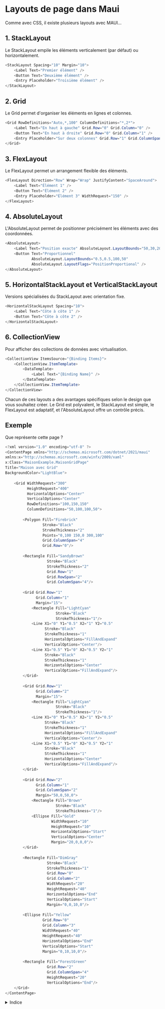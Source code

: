 # Layouts de page dans Maui

Comme avec CSS, il existe plusieurs layouts avec MAUI...

## 1. StackLayout

Le StackLayout empile les éléments verticalement (par défaut) ou horizontalement.

```csharp
<StackLayout Spacing="10" Margin="10">
    <Label Text="Premier élément" />
    <Button Text="Deuxième élément" />
    <Entry Placeholder="Troisième élément" />
</StackLayout>
```

## 2. Grid

Le Grid permet d'organiser les éléments en lignes et colonnes.

```csharp
<Grid RowDefinitions="Auto,*,100" ColumnDefinitions="*,2*">
    <Label Text="En haut à gauche" Grid.Row="0" Grid.Column="0" />
    <Button Text="En haut à droite" Grid.Row="0" Grid.Column="1" />
    <Entry Placeholder="Sur deux colonnes" Grid.Row="1" Grid.ColumnSpan="2" />
</Grid>
```

## 3. FlexLayout

Le FlexLayout permet un arrangement flexible des éléments.

```csharp
<FlexLayout Direction="Row" Wrap="Wrap" JustifyContent="SpaceAround">
    <Label Text="Élément 1" />
    <Button Text="Élément 2" />
    <Entry Placeholder="Élément 3" WidthRequest="150" />
</FlexLayout>
```

## 4. AbsoluteLayout

L'AbsoluteLayout permet de positionner précisément les éléments avec des coordonnées.

```csharp
<AbsoluteLayout>
    <Label Text="Position exacte" AbsoluteLayout.LayoutBounds="50,30,200,50" />
    <Button Text="Proportionnel" 
            AbsoluteLayout.LayoutBounds="0.5,0.5,100,50" 
            AbsoluteLayout.LayoutFlags="PositionProportional" />
</AbsoluteLayout>
```

## 5. HorizontalStackLayout et VerticalStackLayout

Versions spécialisées du StackLayout avec orientation fixe.

```csharp
<HorizontalStackLayout Spacing="10">
    <Label Text="Côte à côte 1" />
    <Button Text="Côte à côte 2" />
</HorizontalStackLayout>
```

## 6. CollectionView

Pour afficher des collections de données avec virtualisation.

```csharp
<CollectionView ItemsSource="{Binding Items}">
    <CollectionView.ItemTemplate>
        <DataTemplate>
            <Label Text="{Binding Name}" />
        </DataTemplate>
    </CollectionView.ItemTemplate>
</CollectionView>
```

Chacun de ces layouts a des avantages spécifiques selon le design que vous souhaitez créer. Le Grid est polyvalent, 
le StackLayout est simple, le FlexLayout est adaptatif, et l'AbsoluteLayout offre un contrôle précis.

## Exemple
Que représente cette page ?
```csharp
<?xml version="1.0" encoding="utf-8" ?>
<ContentPage xmlns="http://schemas.microsoft.com/dotnet/2021/maui"
xmlns:x="http://schemas.microsoft.com/winfx/2009/xaml"
x:Class="MaisonExample.MaisonGridPage"
Title="Maison avec Grid"
BackgroundColor="LightBlue">

    <Grid WidthRequest="300" 
          HeightRequest="400"
          HorizontalOptions="Center"
          VerticalOptions="Center"
          RowDefinitions="100,150,150"
          ColumnDefinitions="50,100,100,50">

        <Polygon Fill="Firebrick"
                 Stroke="Black"
                 StrokeThickness="2"
                 Points="0,100 150,0 300,100"
                 Grid.ColumnSpan="4"
                 Grid.Row="0"/>

        <Rectangle Fill="SandyBrown"
                   Stroke="Black" 
                   StrokeThickness="2"
                   Grid.Row="1" 
                   Grid.RowSpan="2"
                   Grid.ColumnSpan="4"/>
        
        <Grid Grid.Row="1" 
              Grid.Column="1"
              Margin="15">
            <Rectangle Fill="LightCyan"
                       Stroke="Black"
                       StrokeThickness="1"/>
            <Line X1="0" Y1="0.5" X2="1" Y2="0.5"
                  Stroke="Black"
                  StrokeThickness="1"
                  HorizontalOptions="FillAndExpand"
                  VerticalOptions="Center"/>
            <Line X1="0.5" Y1="0" X2="0.5" Y2="1"
                  Stroke="Black"
                  StrokeThickness="1"
                  HorizontalOptions="Center"
                  VerticalOptions="FillAndExpand"/>
        </Grid>
        
        <Grid Grid.Row="1" 
              Grid.Column="2"
              Margin="15">
            <Rectangle Fill="LightCyan"
                       Stroke="Black"
                       StrokeThickness="1"/>
            <Line X1="0" Y1="0.5" X2="1" Y2="0.5"
                  Stroke="Black"
                  StrokeThickness="1"
                  HorizontalOptions="FillAndExpand"
                  VerticalOptions="Center"/>
            <Line X1="0.5" Y1="0" X2="0.5" Y2="1"
                  Stroke="Black"
                  StrokeThickness="1"
                  HorizontalOptions="Center"
                  VerticalOptions="FillAndExpand"/>
        </Grid>
        
        <Grid Grid.Row="2"
              Grid.Column="1"
              Grid.ColumnSpan="2"
              Margin="50,0,50,0">
            <Rectangle Fill="Brown"
                       Stroke="Black"
                       StrokeThickness="1"/>
            <Ellipse Fill="Gold"
                     WidthRequest="10"
                     HeightRequest="10"
                     HorizontalOptions="Start"
                     VerticalOptions="Center"
                     Margin="20,0,0,0"/>
        </Grid>
        
        <Rectangle Fill="DimGray"
                   Stroke="Black"
                   StrokeThickness="1"
                   Grid.Row="0"
                   Grid.Column="2"
                   WidthRequest="20"
                   HeightRequest="40"
                   HorizontalOptions="End"
                   VerticalOptions="Start"
                   Margin="0,0,10,0"/>

        <Ellipse Fill="Yellow"
                 Grid.Row="0"
                 Grid.Column="3"
                 WidthRequest="40"
                 HeightRequest="40"
                 HorizontalOptions="End"
                 VerticalOptions="Start"
                 Margin="0,10,10,0"/>
        
        <Rectangle Fill="ForestGreen"
                   Grid.Row="2"
                   Grid.ColumnSpan="4"
                   HeightRequest="20"
                   VerticalOptions="End"/>
    </Grid>
</ContentPage>
```

<details>
<summary>
Indice
</summary>

![clew.svg](assets/clew.svg)
</details>